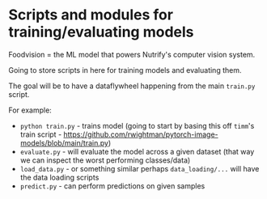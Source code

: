 # Scripts and modules for training/evaluating models

Foodvision = the ML model that powers Nutrify's computer vision system. 

Going to store scripts in here for training models and evaluating them.

The goal will be to have a dataflywheel happening from the main `train.py` script.

For example:
* `python train.py` - trains model (going to start by basing this off `timm`'s train script - https://github.com/rwightman/pytorch-image-models/blob/main/train.py)
* `evaluate.py` - will evaluate the model across a given dataset (that way we can inspect the worst performing classes/data)
* `load_data.py` - or something similar perhaps `data_loading/...` will have the data loading scripts
* `predict.py` - can perform predictions on given samples